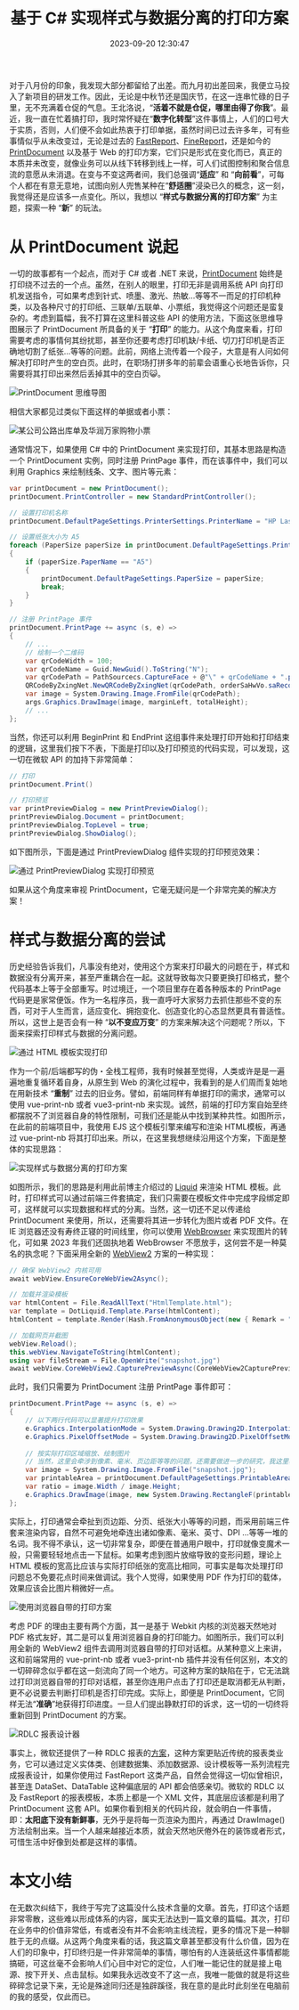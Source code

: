 ﻿---
categories:
- 编程语言
copyright: true
date: 2023-09-20 12:30:47
description: 这篇文章讨论了作者在忙碌工作生活中对打印技术和样式与数据分离的探索。作者提到了使用PrintDocument进行打印的基本思路和代码实现，以及尝试通过HTML模板来实现样式与数据分离的方案。作者还介绍了利用WebView2组件将HTML转换为图片或PDF文件，以及探讨了使用浏览器自带打印方案和RDLC报表设计的方法。最后，作者总结了这篇文章内容的零散性和对打印技术的看法。
image: /posts/基于CSharp实现样式与数据分离的打印方案/pexels-suzy-hazelwood-1999352.jpg
slug: A-Printing-Scheme-For-Separating-Style-and-Data-Based-on-CSharp
tags:
- 打印
- PrintDocument
- WebView2
- 模板引擎
title: 基于 C# 实现样式与数据分离的打印方案
toc: true
---

对于八月份的印象，我发现大部分都留给了出差。而九月初出差回来，我便立马投入了新项目的研发工作。因此，无论是中秋节还是国庆节，在这一连串忙碌的日子里，无不充满着仓促的气息。王北洛说，“**活着不就是仓促，哪里由得了你我**”。最近，我一直在忙着搞打印，我时常怀疑在“**数字化转型**”这件事情上，人们的口号大于实质，否则，人们便不会如此热衷于打印单据，虽然时间已过去许多年，可有些事情似乎从未改变过，无论是过去的 [FastReport](https://www.fastreportcn.com/)、[FineReport](https://www.finereport.com/)，还是如今的 [PrintDocument](https://learn.microsoft.com/zh-cn/dotnet/api/system.drawing.printing.printdocument?view=windowsdesktop-7.0) 以及基于 Web 的打印方案，它们只是形式在变化而已，真正的本质并未改变，就像业务可以从线下转移到线上一样，可人们试图控制和聚合信息流的意愿从未消退。在变与不变这两者间，我们总强调“**适应**” 和 “**向前看**”，可每个人都在有意无意地，试图向别人兜售某种在“**舒适圈**”浸染已久的概念，这一刻，我觉得还是应该多一点变化。所以，我想以 “**样式与数据分离的打印方案**” 为主题，探索一种 “**新**” 的玩法。

# 从 PrintDocument 说起

一切的故事都有一个起点，而对于 C# 或者 .NET 来说，[PrintDocument](https://learn.microsoft.com/zh-cn/dotnet/api/system.drawing.printing.printdocument?view=windowsdesktop-7.0) 始终是打印绕不过去的一个点。虽然，在别人的眼里，打印无非是调用系统 API 向打印机发送指令，可如果考虑到针式、喷墨、激光、热敏...等等不一而足的打印机种类，以及各种尺寸的打印纸、三联单/五联单、小票纸，我觉得这个问题还是蛮复杂的。考虑到篇幅，我不打算在这里科普这些 API 的使用方法，下面这张思维导图展示了 PrintDocument 所具备的关于 “**打印**” 的能力。从这个角度来看，打印需要考虑的事情何其纷扰耶，甚至你还要考虑打印机缺/卡纸、切刀打印机是否正确地切割了纸张...等等的问题。此前，网络上流传着一个段子，大意是有人问如何解决打印时产生的空白页。此时，在职场打拼多年的前辈会语重心长地告诉你，只需要将其打印出来然后丢掉其中的空白页😺。

![PrintDocument 思维导图](/posts/基于CSharp实现样式与数据分离的打印方案/PrintDocument.png)

相信大家都见过类似下面这样的单据或者小票：

![某公司公路出库单及华润万家购物小票](/posts/基于CSharp实现样式与数据分离的打印方案/20230922172720.png)

通常情况下，如果使用 C# 中的 PrintDocument 来实现打印，其基本思路是构造一个 PrintDocument 实例，同时注册 PrintPage 事件，而在该事件中，我们可以利用 Graphics 来绘制线条、文字、图片等元素：

```csharp
var printDocument = new PrintDocument();
printDocument.PrintController = new StandardPrintController();

// 设置打印机名称
printDocument.DefaultPageSettings.PrinterSettings.PrinterName = "HP LaserJet Pro MFP M126nw";

// 设置纸张大小为 A5
foreach (PaperSize paperSize in printDocument.DefaultPageSettings.PrinterSettings.PaperSizes)
{
    if (paperSize.PaperName == "A5")
    {
        printDocument.DefaultPageSettings.PaperSize = paperSize;
        break;
    }
}

// 注册 PrintPage 事件
printDocument.PrintPage += async (s, e) =>
{
    // ...
    // 绘制一个二维码
    var qrCodeWidth = 100;
    var qrCodeName = Guid.NewGuid().ToString("N");
    var qrCodePath = PathSourcecs.CaptureFace + @"\" + qrCodeName + ".png";
    QRCodeByZxingNet.NewQRCodeByZxingNet(qrCodePath, orderSaHwVo.saRecordId, qrCodeWidth, qrCodeWidth, ImageFormat.Png, BarcodeFormat.QR_CODE);
    var image = System.Drawing.Image.FromFile(qrCodePath);
    args.Graphics.DrawImage(image, marginLeft, totalHeight);
    // ...
};
```

当然，你还可以利用 BeginPrint 和 EndPrint 这组事件来处理打印开始和打印结束的逻辑，这里我们按下不表，下面是打印以及打印预览的代码实现，可以发现，这一切在微软 API 的加持下非常简单：

```csharp
// 打印
printDocument.Print()

// 打印预览
var printPreviewDialog = new PrintPreviewDialog();
printPreviewDialog.Document = printDocument;
printPreviewDialog.TopLevel = true;
printPreviewDialog.ShowDialog();
```

如下图所示，下面是通过 PrintPreviewDialog 组件实现的打印预览效果：

![通过 PrintPreviewDialog 实现打印预览](/posts/基于CSharp实现样式与数据分离的打印方案/PrintPreview.png)

如果从这个角度来审视 PrintDocument，它毫无疑问是一个非常完美的解决方案！

# 样式与数据分离的尝试

历史经验告诉我们，凡事没有绝对，使用这个方案来打印最大的问题在于，样式和数据没有分离开来，甚至严重耦合在一起。这就导致每次只要更换打印格式，整个代码基本上等于全部重写。时过境迁，一个项目里存在着各种版本的 PrintPage 代码更是家常便饭。作为一名程序员，我一直呼吁大家努力去抓住那些不变的东西，可对于人生而言，适应变化、拥抱变化、创造变化的心态显然更具有普适性。所以，这世上是否会有一种 “**以不变应万变**” 的方案来解决这个问题呢？所以，下面来探索打印样式与数据的分离问题。

![通过 HTML 模板实现打印](/posts/基于CSharp实现样式与数据分离的打印方案/PrintByTemplate.png)

作为一个前/后端都写的伪・全栈工程师，我有时候甚至觉得，人类或许是是一遍遍地重复循环着自身，从原生到 Web 的演化过程中，我看到的是人们周而复始地在用新技术 “**重制**” 过去的旧业务。譬如，前端同样有单据打印的需求，通常可以使用 vue-print-nb 或者 vue3-print-nb 来实现。诚然，前端的打印方案自始至终都摆脱不了浏览器自身的特性限制，可我们还是能从中找到某种共性。如图所示，在此前的前端项目中，我使用 EJS 这个模板引擎来编写和渲染 HTML模板，再通过 vue-print-nb 将其打印出来。所以，在这里我想继续沿用这个方案，下面是整体的实现思路：

![实现样式与数据分离的打印方案](/posts/基于CSharp实现样式与数据分离的打印方案/ThoughtsOfPrint.drawio.png)

如图所示，我们的思路是利用此前博主介绍过的 [Liquid](/posts/3742212493/) 来渲染 HTML 模板。此时，打印样式可以通过前端三件套搞定，我们只需要在模板文件中完成字段绑定即可，这样就可以实现数据和样式的分离。当然，这一切还不足以传递给 PrintDocument 来使用，所以，还需要将其进一步转化为图片或者 PDF 文件。在 IE 浏览器还没有寿终正寝的时间线里，你可以使用 [WebBrowser](https://learn.microsoft.com/zh-cn/dotnet/api/system.windows.controls.webbrowser?view=windowsdesktop-7.0) 来实现图片的转化，可如果 2023 年我们还固执地着 WebBrowser 不愿放手，这何尝不是一种莫名的执念呢？下面采用全新的 [WebView2](https://learn.microsoft.com/zh-cn/microsoft-edge/webview2/) 方案的一种实现：

```C#
// 确保 WebView2 内核可用
await webView.EnsureCoreWebView2Async();

// 加载并渲染模板
var htmlContent = File.ReadAllText("HtmlTemplate.html");
var template = DotLiquid.Template.Parse(htmlContent);
htmlContent = template.Render(Hash.FromAnonymousObject(new { Remark = "这是通过打印模板渲染的内容" })

// 加载网页并截图
webView.Reload();
this.webView.NavigateToString(htmlContent);
using var fileStream = File.OpenWrite("snapshot.jpg")
await webView.CoreWebView2.CapturePreviewAsync(CoreWebView2CapturePreviewImageFormat.Jpeg, fileStream);
```
此时，我们只需要为 PrintDocument 注册 PrintPage 事件即可：

```C#
printDocument.PrintPage += async (s, e) =>
{
    // 以下两行代码可以显著提升打印效果
    e.Graphics.InterpolationMode = System.Drawing.Drawing2D.InterpolationMode.NearestNeighbor;
    e.Graphics.PixelOffsetMode = System.Drawing.Drawing2D.PixelOffsetMode.Half;
    
    // 按实际打印区域缩放、绘制图片
    // 当然，这里会牵涉到像素、毫米、页边距等等的问题，还需要做进一步的研究，我这里表达的是一种可行性
    var image = System.Drawing.Image.FromFile("snapshot.jpg");
    var printableArea = printDocument.DefaultPageSettings.PrintableArea;
    var ratio = image.Width / image.Height;
    e.Graphics.DrawImage(image, new System.Drawing.RectangleF(printableArea.Left, printableArea.Top, printableArea.Width, printableArea.Width / ratio));
};
```
实际上，打印通常会牵扯到页边距、分页、纸张大小等等的问题，而采用前端三件套来渲染内容，自然不可避免地牵连出诸如像素、毫米、英寸、DPI ...等等一堆的名词。我不得不承认，这一切非常复杂，即便在普通用户眼中，打印就像变魔术一般，只需要轻轻地点击一下鼠标。如果考虑到图片放缩导致的变形问题，理论上 HTML 模板的宽高比应该与实际打印纸张的宽高比相同，可事实是每次处理打印问题总不免要花点时间来做调试。我个人觉得，如果使用 PDF 作为打印的载体，效果应该会比图片稍微好一点。

![使用浏览器自带的打印方案](/posts/基于CSharp实现样式与数据分离的打印方案/PrintByBrowser.png)

考虑 PDF 的理由主要有两个方面，其一是基于 Webkit 内核的浏览器天然地对 PDF 格式友好，其二是可以复用浏览器自身的打印能力。如图所示，我们可以利用全新的 WebView2 组件去调用浏览器自带的打印对话框。从某种意义上来讲，这和前端常用的 vue-print-nb 或者 vue3-print-nb 插件并没有任何区别，本文的一切碎碎念似乎都在这一刻流向了同一个地方。可这种方案的缺陷在于，它无法跳过打印浏览器自带的打印对话框，甚至你连用户点击了打印还是取消都无从判断，更不必说要去判断打印机是否打印完成。实际上，即便是 PrintDocument，它同样无法“**准确**”地获得打印进度。一旦人们提出静默打印的诉求，这一切的一切终将重新回到 PrintDocument 的方案。

![RDLC 报表设计器](/posts/基于CSharp实现样式与数据分离的打印方案/RDLC-Layout.png)

事实上，微软还提供了一种 RDLC 报表的[方案](https://learn.microsoft.com/en-us/dynamics365/business-central/ui-rdlc-report-layouts)，这种方案更贴近传统的报表类业务，它可以通过定义实体类、创建数据集、添加数据源、设计模板等一系列流程完成报表设计，如果你使用过 FastReport 这类产品，自然会觉得这一切似曾相识，甚至连 DataSet、DataTable 这种偏底层的 API 都会倍感亲切。微软的 RDLC 以及 FastReport 的报表模板，本质上都是一个 XML 文件，其底层应该都是利用了 PrintDocument 这套 API。如果你看到相关的代码片段，就会明白一件事情，即：**太阳底下没有新鲜事**，无外乎是将每一页渲染为图片，再通过 DrawImage() 方法绘制出来。当一个人越来越接近本质，就会天然地厌倦外在的装饰或者形式，可惜生活中好像到处都是这样的事情。


# 本文小结

在无数次纠结下，我终于写完了这篇没什么技术含量的文章。首先，打印这个话题非常零散，这些难以形成体系的内容，属实无法达到一篇文章的篇幅。其次，打印在业务中的价值非常低，有或者没有并不会影响主线流程，更多的情况下是一种聊胜于无的点缀。从这两个角度来看的话，我这篇文章甚至都没有什么价值，因为在人们的印象中，打印终归是一件非常简单的事情，哪怕有的人连装纸这件事情都能搞砸，可这丝毫不会影响人们心目中对它的定位，人们唯一能记住的就是接上电源、按下开关、点击鼠标。如果我永远改变不了这一点，我唯一能做的就是将这些碎碎念记录下来，无论是殊途同归还是独辟蹊径，我在意的是此时此刻坐在电脑前的我的感受，仅此而已。
